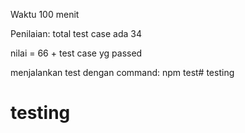 Waktu 100 menit

Penilaian:
total test case ada 34

nilai = 66 + test case yg passed

menjalankan test dengan command: npm test# testing
# testing
